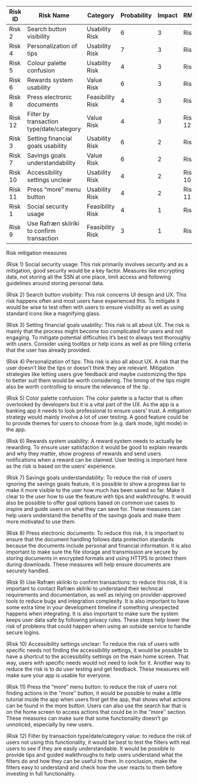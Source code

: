 | **Risk ID** | **Risk Name**                              | **Category**     | **Probability** | **Impact** | **RMMM** |
| ----------- | ------------------------------------------ | ---------------- | --------------- | ---------- | -------- |
| Risk 2      | Search button visibility                   | Usability Risk   | 6               | 3          | Risk 2   |
| Risk 4      | Personalization of tips                    | Usability Risk   | 7               | 3          | Risk 4   |
| Risk 5      | Colour palette confusion                    | Usability Risk   | 4               | 3          | Risk 5   |
| Risk 6      | Rewards system usability                   | Value Risk       | 6               | 3          | Risk 6   |
| Risk 8      | Press electronic documents                 | Feasibility Risk | 4               | 3          | Risk 8   |
| Risk 12     | Filter by transaction type/date/category   | Value Risk       | 4               | 3          | Risk 12  |
| Risk 3      | Setting financial goals usability          | Usability Risk   | 6               | 2          | Risk 3   |
| Risk 7      | Savings goals understandability            | Value Risk       | 6               | 2          | Risk 7   |
| Risk 10     | Accessibility settings unclear             | Usability Risk   | 4               | 2          | Risk 10  |
| Risk 11     | Press “more” menu button                   | Usability Risk   | 4               | 2          | Risk 11  |
| Risk 1      | Social security usage                      | Feasibility Risk | 4               | 1          | Risk 1   |
| Risk 9      | Use Rafræn skilríki to confirm transaction | Feasibility Risk | 3               | 1          | Risk 9   |

Risk mitigation measures 

(Risk 1) Social security usage: This risk primarily involves security and as a mitigation, good security would be a key factor. Measures like encrypting data, not storing all the SSN at one place, limit access and following guidelines around storing personal data. 

(Risk 2) Search button visibility: This risk concerns UI design and UX. This risk happens often and most users have experienced this. To mitigate it would be wise to test often with users to ensure visibility as well as using standard icons like a magnifying glass. 

(Risk 3) Setting financial goals usability: This risk is all about UX. The risk is mainly that the process might become too complicated for users and not engaging. To mitigate potential difficulties it’s best to always test thoroughly with users. Consider using tooltips or help icons as well as pre filling criteria that the user has already provided. 

(Risk 4) Personalization of tips: This risk is also all about UX. A risk that the user doesn’t like the tips or doesn’t think they are relevant. Mitigation strategies like letting users give feedback and maybe customizing the tips to better suit them would be worth considering. The timing of the tips might also be worth controlling to ensure the relevance of the tip. 

(Risk 5) Color palette confusion: The color palette is a factor that is often overlooked by developers but it is a vital part of the UX. As the app is a banking app it needs to look professional to ensure users' trust. A mitigation strategy would mainly involve a lot of user testing. A good feature could be to provide themes for users to choose from (e.g. dark mode, light mode) in the app. 

(Risk 6) Rewards system usability: A reward system needs to actually be rewarding. To ensure user satisfaction it would be good to explain rewards and why they matter, show progress of rewards and send users notifications when a reward can be claimed. User testing is important here as the risk is based on the users’ experience. 

(Risk 7) Savings goals understandability: To reduce the risk of users ignoring the savings goals feature, it is possible to show a progress bar to make it more visible to the user how much has been saved so far. Make it clear to the user how to use the feature with tips and walkthroughs. It would also be possible to offer goal options based on common use cases to inspire and guide users on what they can save for. These measures can help users understand the benefits of the savings goals and make them more motivated to use them. 

(Risk 8) Press electronic documents: To reduce this risk, it is important to ensure that the document handling follows data protection standards because the documents include personal and financial information. It is also important to make sure the file storage and transmission are secure by storing documents in encrypted formats and using HTTPS to protect them during downloads. These measures will help ensure documents are securely handled. 

(Risk 9) Use Rafræn skilríki to confirm transactions: to reduce this risk, it is important to contact Rafræn skilríki to understand their technical requirements and documentation, as well as relying on provider-approved tools to reduce bugs and integration complexity. It is also important to have some extra time in your development timeline if something unexpected happens when integrating. It is also important to make sure the system keeps user data safe by following privacy rules. These steps help lower the risk of problems that could happen when using an outside service to handle secure logins. 

(Risk 10)  Accessibility settings unclear: To reduce the risk of users with specific needs not finding the accessibility settings, it would be possible to have a shortcut to the accessibility settings on the main home screen. That way, users with specific needs would not need to look for it. Another way to reduce the risk is to do user testing and get feedback. These measures will make sure your app is usable for everyone. 

(Risk 11) Press the “more” menu button: to reduce the risk of users not finding actions in the ‘’more’’ button, it would be possible to make a little tutorial inside the app when users first get the app, that shows what actions can be found in the more button. Users can also use the search bar that is on the home screen to access actions that could be in the ‘’more’’ section. These measures can make sure that some functionality doesn’t go unnoticed, especially by new users.  

(Risk 12) Filter by transaction type/date/category value: to reduce the risk of users not using this functionality, it would be best to test the filters with real users to see if they are easily understandable. It would be possible to provide tips and guided walkthroughs to help users understand what the filters do and how they can be useful to them. In conclusion, make the filters easy to understand and check how the user reacts to them before investing in full functionality. 
